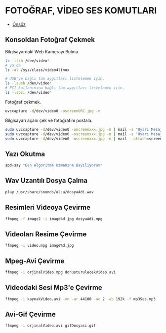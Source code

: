 # FOTOĞRAF, VİDEO SES KOMUTLARI

- [Önsöz](https://github.com/yeniceri1453/Linux)


## Konsoldan Fotoğraf Çekmek

Bilgisayardaki Web Kamerayı Bulma

```bash
ls -ltrh /dev/video*
# ya da
ls -al /sys/class/video4linux 

# USB'ye bağlı tüm aygıtları listelemek için.
ls -lsusb /dev/video*
# PCI kullanımına bağlı tüm aygıtları listelemek için.
ls -lspci /dev/video*
```

Fotoğraf çekmek.

```bash
uvccapture -d/dev/video0 -oscreenURC.jpg -m 
```

Bilgisayarı açanı çek ve fotografını postala.

```bash
sudo uvccapture -d/dev/video0 -oscreenxxx.jpg -m | mail -s "Uyarı Mesajı! Bilgisayar açıldı" aysubey@gmail.com < screenxxx.jpg
sudo uvccapture -d/dev/video0 -oscreenxxx.jpg -m | mail -s "Uyarı Mesajı! Bilgisayar açıldı" aysubey@gmail.com < screenxxx.jpg
sudo uvccapture -d/dev/video0 -oscreenxxx.jpg -m | mail --attach=screenxxx.jpg -s "İzinsiz bilgisayarın açıldı." aysubey@gmail.com
```

## Yazı Okutma

```bash
spd-say "Ben Algoritma Uzmanına Bayılıyorum"
```

## Wav Uzantılı Dosya Çalma

```bash
play /usr/share/sounds/alsa/dosyaAdi.wav
```

## Resimleri Videoya Çevirme

```bash
ffmpeg -f image2 -i image%d.jpg dosyaAdi.mpg
```

## Videoları Resime Çevirme

```bash
ffmpeg -i video.mpg image%d.jpg
```

## Mpeg-Avi Çevirme

```bash
ffmpeg -i orjinalVideo.mpg donusturulecekVideo.avi
```

## Videodaki Sesi Mp3'e Çevirme

```bash
ffmpeg -i kaynakVideo.avi -vn -ar 44100 -ac 2 -ab 192k -f mp3Ses.mp3
```

## Avi-Gif Çevirme

```bash
ffmpeg -i orjinalVideo.avi gifDosyasi.gif
```